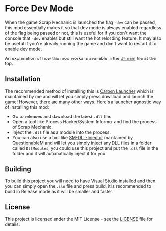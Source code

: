 # Force Dev Mode

When the game Scrap Mechanic is launched the flag `-dev` can be passed, this mod essentially makes it so that dev mode is always enabled regardless of the flag being passed or not, this is useful for if you don't want the console that `-dev` enables but still want the hot reloading feature. It may also be useful if you're already running the game and don't want to restart it to enable dev mode.

An explanation of how this mod works is available in the [dllmain](dllmain.cpp) file at the top.

## Installation

The recommended method of installing this is [Carbon Launcher](https://github.com/ScrappySM/CarbonLauncher) which is maintained by me and will let you simply press download and launch the game!
However, there are many other ways. Here's a launcher agnostic way of installing this mod:
- Go to releases and download the latest `.dll` file.
- Open a tool like Process Hacker/System Informer and find the process of Scrap Mechanic.
- Inject the `.dll` file as a module into the process.
- You can also use a tool like [SM-DLL-Injector](https://github.com/QuestionableM/SM-DLL-Injector) maintained by [QuestionableM](https://github.com/QuestionableM) and will let you simply inject any DLL files in a folder called `DllModules`, you could use this project and put the `.dll` file in the folder and it will automatically inject it for you.

## Building

To build this project you will need to have Visual Studio installed and then you can simply open the `.sln` file and press build, it is recommended to build in Release mode as it will be smaller and faster.

## License

This project is licensed under the MIT License - see the [LICENSE](LICENSE) file for details.
